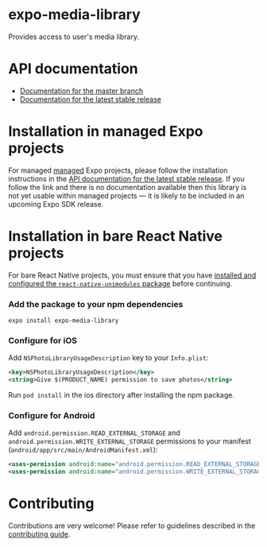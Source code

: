 # expo-media-library

Provides access to user's media library.

# API documentation

- [Documentation for the master branch](https://github.com/expo/expo/blob/master/docs/pages/versions/unversioned/sdk/media-library.md)
- [Documentation for the latest stable release](https://docs.expo.io/versions/latest/sdk/media-library/)

# Installation in managed Expo projects

For managed [managed](https://docs.expo.io/versions/latest/introduction/managed-vs-bare/) Expo projects, please follow the installation instructions in the [API documentation for the latest stable release](#api-documentation). If you follow the link and there is no documentation available then this library is not yet usable within managed projects &mdash; it is likely to be included in an upcoming Expo SDK release.

# Installation in bare React Native projects

For bare React Native projects, you must ensure that you have [installed and configured the `react-native-unimodules` package](https://github.com/unimodules/react-native-unimodules) before continuing.

### Add the package to your npm dependencies

```
expo install expo-media-library
```

### Configure for iOS

Add `NSPhotoLibraryUsageDescription` key to your `Info.plist`:

```xml
<key>NSPhotoLibraryUsageDescription</key>
<string>Give $(PRODUCT_NAME) permission to save photos</string>
```

Run `pod install` in the ios directory after installing the npm package.

### Configure for Android

Add `android.permission.READ_EXTERNAL_STORAGE` and `android.permission.WRITE_EXTERNAL_STORAGE` permissions to your manifest (`android/app/src/main/AndroidManifest.xml`):

```xml
<uses-permission android:name="android.permission.READ_EXTERNAL_STORAGE" />
<uses-permission android:name="android.permission.WRITE_EXTERNAL_STORAGE" />
```

# Contributing

Contributions are very welcome! Please refer to guidelines described in the [contributing guide]( https://github.com/expo/expo#contributing).
